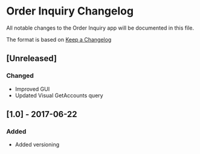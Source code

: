 # Order Inquiry Changelog
All notable changes to the Order Inquiry app will be documented in this file.

The format is based on [Keep a Changelog](http://keepachangelog.com/en/1.0.0/)

## [Unreleased]
### Changed
- Improved GUI
- Updated Visual GetAccounts query

## [1.0] - 2017-06-22
### Added
- Added versioning
